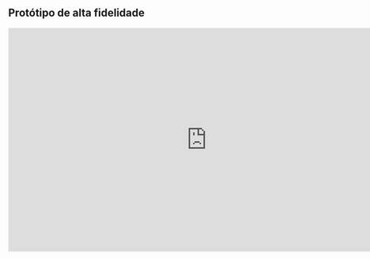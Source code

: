 ## Protótipo de alta fidelidade

<iframe style="border: 1px solid rgba(0, 0, 0, 0.1);" width="800" height="450" src="https://www.figma.com/embed?embed_host=share&url=https%3A%2F%2Fwww.figma.com%2Ffile%2F19UX0V67ytSXzDZEsIzPfK%2FCTEDS1-D5-G4%3Fnode-id%3D0%253A1" allowfullscreen></iframe>
